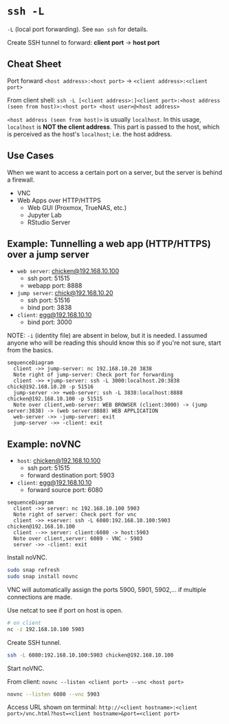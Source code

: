 # `ssh -L`

`-L` (local port forwarding).
See `man ssh` for details.

Create SSH tunnel to forward: **client port** -> **host port**

## Cheat Sheet

Port forward `<host address>:<host port>` -> `<client address>:<client port>`

From client shell: `ssh -L [<client address>:]<client port>:<host address (seen from host)>:<host port> <host user>@<host address>`

`<host address (seen from host)>` is usually `localhost`.
In this usage, `localhost` is **NOT the client address**.
This part is passed to the host, which is perceived as the host's `localhost`; i.e. the host address.

## Use Cases

When we want to access a certain port on a server, but the server is behind a firewall.

- VNC
- Web Apps over HTTP/HTTPS 
  - Web GUI (Proxmox, TrueNAS, etc.)
  - Jupyter Lab
  - RStudio Server

## Example: Tunnelling a web app (HTTP/HTTPS) over a jump server

- `web server`: chicken@192.168.10.100
  - ssh port: 51515
  - webapp port: 8888
- `jump server`: chick@192.168.10.20
  - ssh port: 51516
  - bind port: 3838
- `client`: egg@192.168.10.10
  - bind port: 3000
 
NOTE: `-i` (identity file) are absent in below, but it is needed.
I assumed anyone who will be reading this should know this so if you're not sure, start from the basics.

```mermaid
sequenceDiagram
  client ->> jump-server: nc 192.168.10.20 3838
  Note right of jump-server: Check port for forwarding
  client ->> +jump-server: ssh -L 3000:localhost.20:3838 chick@192.168.10.20 -p 51516
  jump-server ->> +web-server: ssh -L 3838:localhost:8888 chicken@192.168.10.100 -p 51515
  Note over client,web-server: WEB BROWSER (client:3000) -> (jump server:3838) -> (web server:8888) WEB APPLICATION
  web-server ->> -jump-server: exit
  jump-server ->> -client: exit
```



## Example: noVNC

- `host`: chicken@192.168.10.100
  - ssh port: 51515
  - forward destination port: 5903 
- `client`: egg@192.168.10.10
  - forward source port: 6080

```mermaid
sequenceDiagram
  client ->> server: nc 192.168.10.100 5903
  Note right of server: Check port for vnc
  client ->> +server: ssh -L 6080:192.168.10.100:5903 chicken@192.168.10.100
  client -->> server: client:6080 -> host:5903
  Note over client,server: 6089 - VNC - 5903
  server ->> -client: exit
```

Install noVNC.

```bash
sudo snap refresh
sudo snap install novnc
```

VNC will automatically assign the ports 5900, 5901, 5902,... if multiple connections are made.

Use netcat to see if port on host is open.

```bash
# on client
nc -z 192.168.10.100 5903
```

Create SSH tunnel.

```bash
ssh -L 6080:192.168.10.100:5903 chicken@192.168.10.100
```

Start noVNC.

From client: `novnc --listen <client port> --vnc <host port>`

```bash
novnc --listen 6080 --vnc 5903
```

Access URL shown on terminal: `http://<client hostname>:<client port>/vnc.html?host=<client hostname>&port=<client port>`
